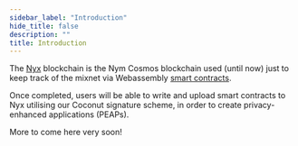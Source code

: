 ```yaml
---
sidebar_label: "Introduction"
hide_title: false
description: ""
title: Introduction
---
```


The [Nyx](https://blog.nymtech.net/nym-now-supports-smart-contracts-2186da46bc7f) blockchain is the Nym Cosmos blockchain used (until now) just to keep track of the mixnet via Webassembly [smart contracts](https://github.com/nymtech/nym/tree/develop/contracts).

Once completed, users will be able to write and upload smart contracts to Nyx utilising our Coconut signature scheme, in order to create privacy-enhanced applications (PEAPs). 

More to come here very soon!

